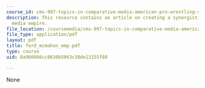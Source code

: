 ```yaml
---
course_id: cms-997-topics-in-comparative-media-american-pro-wrestling-spring-2007
description: This resource contains an article on creating a synergistic pro wrestling
  media empire.
file_location: /coursemedia/cms-997-topics-in-comparative-media-american-pro-wrestling-spring-2007/8a966666cc8636b5063c38de13155f80_ford_mcmahon_emp.pdf
file_type: application/pdf
layout: pdf
title: ford_mcmahon_emp.pdf
type: course
uid: 8a966666cc8636b5063c38de13155f80

---
```

None